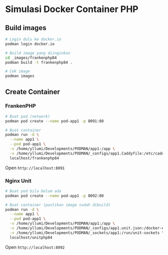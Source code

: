 # Simulasi Docker Container PHP

## Build images

```bash
# Login dulu ke docker.io
podman login docker.io

# Build image yang diinginkan
cd _images/frankenphp84
podman build -t frankenphp84 .

# Cek image
podman images
```

## Create Container

### FrankenPHP

```bash
# Buat pod (network)
podman pod create --name pod-app1 -p 8091:80

# Buat container
podman run -d \
  --name app1 \
  --pod pod-app1 \
  -v /home/yllumi/Developments/PODMAN/app1:/app \
  -v /home/yllumi/Developments/PODMAN/_configs/app1.Caddyfile:/etc/caddy/Caddyfile \
  localhost/frankenphp84
```

Open `http://localhost:8091`

### Nginx Unit

```bash
# Buat pod bila belum ada
podman pod create --name pod-app1 -p 8092:80

# Buat container (pastikan image sudah dibuild)
podman run -d \
  --name app1 \
  --pod pod-app1 \
  -v /home/yllumi/Developments/PODMAN/app1:/app \
  -v /home/yllumi/Developments/PODMAN/_configs/app1.unit.json:/docker-entrypoint.d/config.json \
  -v /home/yllumi/Developments/PODMAN/_sockets/app1:/run/unit-sockets \
  localhost/unitphp84
```

Open `http://localhost:8092`
